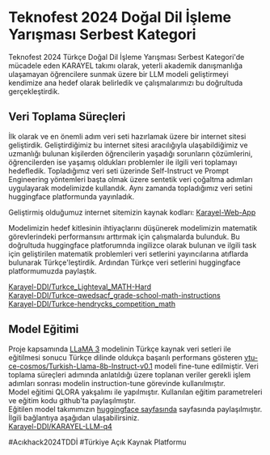 # Teknofest 2024 Doğal Dil İşleme Yarışması Serbest Kategori

Teknofest 2024 Türkçe Doğal Dil İşleme Yarışması Serbest Kategori'de mücadele eden KARAYEL takımı olarak, yeterli akademik danışmanlığa ulaşamayan öğrencilere sunmak üzere bir LLM modeli geliştirmeyi kendimize ana hedef olarak belirledik ve çalışmalarımızı bu doğrultuda gerçekleştirdik.

## Veri Toplama Süreçleri

İlk olarak ve en önemli adım veri seti hazırlamak üzere bir internet sitesi geliştirdik. Geliştirdiğimiz bu internet sitesi aracılığıyla ulaşabildiğimiz ve uzmanlığı bulunan kişilerden öğrencilerin yaşadığı sorunların çözümlerini, öğrencilerden ise yaşamış oldukları problemler ile ilgili veri toplamayı hedefledik. Topladığımız veri seti üzerinde Self-Instruct ve Prompt Engineering yöntemleri başta olmak üzere sentetik veri çoğaltma adımları uygulayarak modelimizde kullandık. Aynı zamanda topladığımız veri setini huggingface platformunda yayınladık.

Geliştirmiş olduğumuz internet sitemizin kaynak kodları: [Karayel-Web-App](https://github.com/karayel-ddi/Karayel-Web-App)

Modelimizin hedef kitlesinin ihtiyaçlarını düşünerek modelimizin matematik görevlerindeki performansını arttırmak için çalışmalarda bulunduk. Bu doğrultuda huggingface platforumnda ingilizce olarak bulunan ve ilgili task için geliştirilen matematik problemleri veri setlerini yayıncılarına atıflarda bulunarak Türkçe'leştirdik. Ardından Türkçe veri setlerini huggingface platformumuzda paylaştık.  
  
[Karayel-DDI/Turkce_Lighteval_MATH-Hard](https://huggingface.co/datasets/Karayel-DDI/Turkce_Lighteval_MATH-Hard)  
[Karayel-DDI/Turkce-qwedsacf_grade-school-math-instructions](https://huggingface.co/datasets/Karayel-DDI/Turkce-qwedsacf_grade-school-math-instructions)  
[Karayel-DDI/Turkce-hendrycks_competition_math](https://huggingface.co/datasets/Karayel-DDI/Turkce-hendrycks_competition_math)

## Model Eğitimi

Proje kapsamında [LLaMA 3](https://huggingface.co/meta-llama/Meta-Llama-3-8B) modelinin Türkçe kaynak veri setleri ile eğitilmesi sonucu Türkçe dilinde oldukça başarılı performans gösteren [ytu-ce-cosmos/Turkish-Llama-8b-Instruct-v0.1](https://huggingface.co/ytu-ce-cosmos/Turkish-Llama-8b-Instruct-v0.1) modeli fine-tune edilmiştir. Veri toplama süreçleri adımında anlatıldığı üzere toplanan veriler gerekli işlem adımları sonrası modelin instruction-tune görevinde kullanılmıştır.\
Model eğitimi QLORA yakşalımı ile yapılmıştır. Kullanılan eğitim parametreleri ve eğitim kodu github'ta paylaşılmıştır.\
Eğitilen model takımımızın [huggingface sayfasında](https://huggingface.co/Karayel-DDI) sayfasında paylaşılmıştır. İlgili bağlantıya aşağıdan ulaşabilirsiniz.\
[Karayel-DDI/KARAYEL-LLM-q4](https://huggingface.co/Karayel-DDI/KARAYEL-LLM-q4)


#Acıkhack2024TDDİ  #Türkiye Açık Kaynak Platformu

